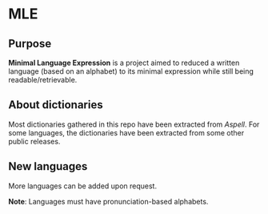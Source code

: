 # MLE

## Purpose
**Minimal Language Expression** is a project aimed to reduced a written language (based on an alphabet) to its minimal expression while still being readable/retrievable.

## About dictionaries
Most dictionaries gathered in this repo have been extracted from *Aspell*. For some languages, the dictionaries have been extracted from some other public releases.

## New languages
More languages can be added upon request.

**Note**: Languages must have pronunciation-based alphabets.

